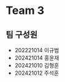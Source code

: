 # Team 3

## 팀 구성원

- 202221014 이규범
- 202421014 홍윤재
- 202421010 김형훈
- 202421012 주석훈

```{tableofcontents}

```
